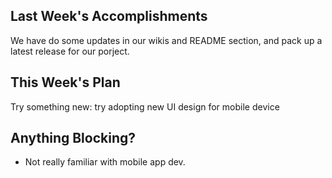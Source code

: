 ## Last Week's Accomplishments

We have do some updates in our wikis and README section, and pack up a latest release for our porject.

## This Week's Plan

Try something new: try adopting new UI design for mobile device

## Anything Blocking?

- Not really familiar with mobile app dev.
